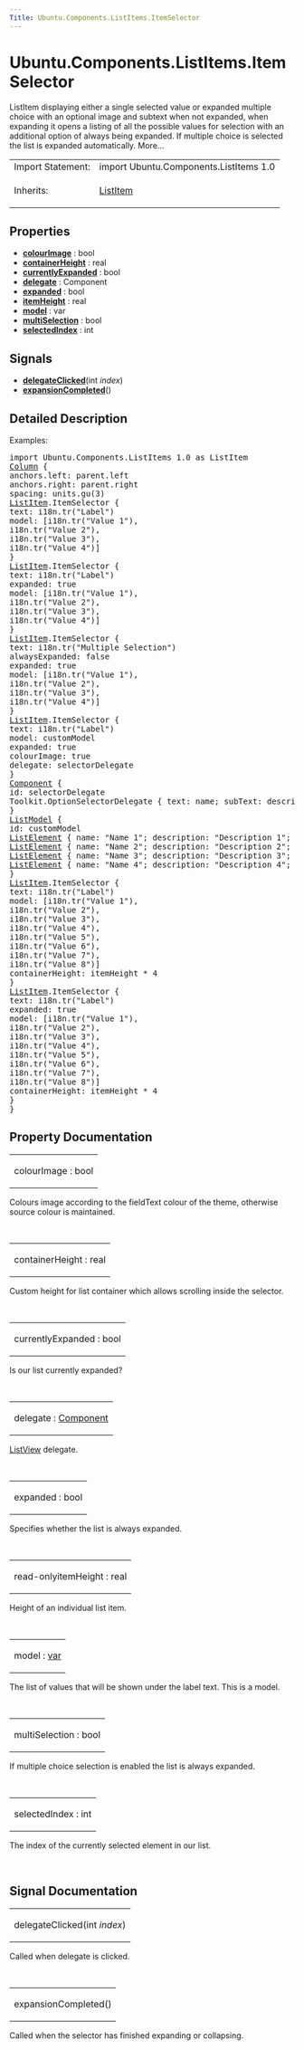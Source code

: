 ```yaml
---
Title: Ubuntu.Components.ListItems.ItemSelector
---
```


# Ubuntu.Components.ListItems.ItemSelector

<span class="subtitle"></span>
<!-- $$$ItemSelector-brief -->
<p>ListItem displaying either a single selected value or expanded multiple choice with an optional image and subtext when not expanded, when expanding it opens a listing of all the possible values for selection with an additional option of always being expanded. If multiple choice is selected the list is expanded automatically. More...</p>
<!-- @@@ItemSelector -->
<table class="alignedsummary">
<tr><td class="memItemLeft rightAlign topAlign"> Import Statement:</td><td class="memItemRight bottomAlign"> import Ubuntu.Components.ListItems 1.0</td></tr><tr><td class="memItemLeft rightAlign topAlign"> Inherits:</td><td class="memItemRight bottomAlign"> <p><a href="Ubuntu.Components.ListItem.md">ListItem</a></p>
</td></tr></table><ul>
</ul>
<h2 id="properties">Properties</h2>
<ul>
<li class="fn"><b><b><a href="#colourImage-prop">colourImage</a></b></b> : bool</li>
<li class="fn"><b><b><a href="#containerHeight-prop">containerHeight</a></b></b> : real</li>
<li class="fn"><b><b><a href="#currentlyExpanded-prop">currentlyExpanded</a></b></b> : bool</li>
<li class="fn"><b><b><a href="#delegate-prop">delegate</a></b></b> : Component</li>
<li class="fn"><b><b><a href="#expanded-prop">expanded</a></b></b> : bool</li>
<li class="fn"><b><b><a href="#itemHeight-prop">itemHeight</a></b></b> : real</li>
<li class="fn"><b><b><a href="#model-prop">model</a></b></b> : var</li>
<li class="fn"><b><b><a href="#multiSelection-prop">multiSelection</a></b></b> : bool</li>
<li class="fn"><b><b><a href="#selectedIndex-prop">selectedIndex</a></b></b> : int</li>
</ul>
<h2 id="signals">Signals</h2>
<ul>
<li class="fn"><b><b><a href="#delegateClicked-signal">delegateClicked</a></b></b>(int <i>index</i>)</li>
<li class="fn"><b><b><a href="#expansionCompleted-signal">expansionCompleted</a></b></b>()</li>
</ul>
<!-- $$$ItemSelector-description -->
<h2 id="details">Detailed Description</h2>
</p>
<p>Examples:</p>
<pre class="qml">import Ubuntu.Components.ListItems 1.0 as ListItem
<span class="type"><a href="../sdk-14.10/QtQuick.Column.md">Column</a></span> {
<span class="name">anchors</span>.left: <span class="name">parent</span>.<span class="name">left</span>
<span class="name">anchors</span>.right: <span class="name">parent</span>.<span class="name">right</span>
<span class="name">spacing</span>: <span class="name">units</span>.<span class="name">gu</span>(<span class="number">3</span>)
<span class="type"><a href="Ubuntu.Components.ListItem.md">ListItem</a></span>.ItemSelector {
<span class="name">text</span>: <span class="name">i18n</span>.<span class="name">tr</span>(<span class="string">&quot;Label&quot;</span>)
<span class="name">model</span>: [<span class="name">i18n</span>.<span class="name">tr</span>(<span class="string">&quot;Value 1&quot;</span>),
<span class="name">i18n</span>.<span class="name">tr</span>(<span class="string">&quot;Value 2&quot;</span>),
<span class="name">i18n</span>.<span class="name">tr</span>(<span class="string">&quot;Value 3&quot;</span>),
<span class="name">i18n</span>.<span class="name">tr</span>(<span class="string">&quot;Value 4&quot;</span>)]
}
<span class="type"><a href="Ubuntu.Components.ListItem.md">ListItem</a></span>.ItemSelector {
<span class="name">text</span>: <span class="name">i18n</span>.<span class="name">tr</span>(<span class="string">&quot;Label&quot;</span>)
<span class="name">expanded</span>: <span class="number">true</span>
<span class="name">model</span>: [<span class="name">i18n</span>.<span class="name">tr</span>(<span class="string">&quot;Value 1&quot;</span>),
<span class="name">i18n</span>.<span class="name">tr</span>(<span class="string">&quot;Value 2&quot;</span>),
<span class="name">i18n</span>.<span class="name">tr</span>(<span class="string">&quot;Value 3&quot;</span>),
<span class="name">i18n</span>.<span class="name">tr</span>(<span class="string">&quot;Value 4&quot;</span>)]
}
<span class="type"><a href="Ubuntu.Components.ListItem.md">ListItem</a></span>.ItemSelector {
<span class="name">text</span>: <span class="name">i18n</span>.<span class="name">tr</span>(<span class="string">&quot;Multiple Selection&quot;</span>)
<span class="name">alwaysExpanded</span>: <span class="number">false</span>
<span class="name">expanded</span>: <span class="number">true</span>
<span class="name">model</span>: [<span class="name">i18n</span>.<span class="name">tr</span>(<span class="string">&quot;Value 1&quot;</span>),
<span class="name">i18n</span>.<span class="name">tr</span>(<span class="string">&quot;Value 2&quot;</span>),
<span class="name">i18n</span>.<span class="name">tr</span>(<span class="string">&quot;Value 3&quot;</span>),
<span class="name">i18n</span>.<span class="name">tr</span>(<span class="string">&quot;Value 4&quot;</span>)]
}
<span class="type"><a href="Ubuntu.Components.ListItem.md">ListItem</a></span>.ItemSelector {
<span class="name">text</span>: <span class="name">i18n</span>.<span class="name">tr</span>(<span class="string">&quot;Label&quot;</span>)
<span class="name">model</span>: <span class="name">customModel</span>
<span class="name">expanded</span>: <span class="number">true</span>
<span class="name">colourImage</span>: <span class="number">true</span>
<span class="name">delegate</span>: <span class="name">selectorDelegate</span>
}
<span class="type"><a href="../sdk-14.10/QtQml.Component.md">Component</a></span> {
<span class="name">id</span>: <span class="name">selectorDelegate</span>
<span class="type">Toolkit</span>.OptionSelectorDelegate { <span class="name">text</span>: <span class="name">name</span>; <span class="name">subText</span>: <span class="name">description</span>; <span class="name">iconSource</span>: <span class="name">image</span> }
}
<span class="type"><a href="../sdk-14.10/QtQml.ListModel.md">ListModel</a></span> {
<span class="name">id</span>: <span class="name">customModel</span>
<span class="type"><a href="../sdk-14.10/QtQml.ListElement.md">ListElement</a></span> { <span class="name">name</span>: <span class="string">&quot;Name 1&quot;</span>; <span class="name">description</span>: <span class="string">&quot;Description 1&quot;</span>; <span class="name">image</span>: <span class="string">&quot;images.png&quot;</span> }
<span class="type"><a href="../sdk-14.10/QtQml.ListElement.md">ListElement</a></span> { <span class="name">name</span>: <span class="string">&quot;Name 2&quot;</span>; <span class="name">description</span>: <span class="string">&quot;Description 2&quot;</span>; <span class="name">image</span>: <span class="string">&quot;images.png&quot;</span> }
<span class="type"><a href="../sdk-14.10/QtQml.ListElement.md">ListElement</a></span> { <span class="name">name</span>: <span class="string">&quot;Name 3&quot;</span>; <span class="name">description</span>: <span class="string">&quot;Description 3&quot;</span>; <span class="name">image</span>: <span class="string">&quot;images.png&quot;</span> }
<span class="type"><a href="../sdk-14.10/QtQml.ListElement.md">ListElement</a></span> { <span class="name">name</span>: <span class="string">&quot;Name 4&quot;</span>; <span class="name">description</span>: <span class="string">&quot;Description 4&quot;</span>; <span class="name">image</span>: <span class="string">&quot;images.png&quot;</span> }
}
<span class="type"><a href="Ubuntu.Components.ListItem.md">ListItem</a></span>.ItemSelector {
<span class="name">text</span>: <span class="name">i18n</span>.<span class="name">tr</span>(<span class="string">&quot;Label&quot;</span>)
<span class="name">model</span>: [<span class="name">i18n</span>.<span class="name">tr</span>(<span class="string">&quot;Value 1&quot;</span>),
<span class="name">i18n</span>.<span class="name">tr</span>(<span class="string">&quot;Value 2&quot;</span>),
<span class="name">i18n</span>.<span class="name">tr</span>(<span class="string">&quot;Value 3&quot;</span>),
<span class="name">i18n</span>.<span class="name">tr</span>(<span class="string">&quot;Value 4&quot;</span>),
<span class="name">i18n</span>.<span class="name">tr</span>(<span class="string">&quot;Value 5&quot;</span>),
<span class="name">i18n</span>.<span class="name">tr</span>(<span class="string">&quot;Value 6&quot;</span>),
<span class="name">i18n</span>.<span class="name">tr</span>(<span class="string">&quot;Value 7&quot;</span>),
<span class="name">i18n</span>.<span class="name">tr</span>(<span class="string">&quot;Value 8&quot;</span>)]
<span class="name">containerHeight</span>: <span class="name">itemHeight</span> <span class="operator">*</span> <span class="number">4</span>
}
<span class="type"><a href="Ubuntu.Components.ListItem.md">ListItem</a></span>.ItemSelector {
<span class="name">text</span>: <span class="name">i18n</span>.<span class="name">tr</span>(<span class="string">&quot;Label&quot;</span>)
<span class="name">expanded</span>: <span class="number">true</span>
<span class="name">model</span>: [<span class="name">i18n</span>.<span class="name">tr</span>(<span class="string">&quot;Value 1&quot;</span>),
<span class="name">i18n</span>.<span class="name">tr</span>(<span class="string">&quot;Value 2&quot;</span>),
<span class="name">i18n</span>.<span class="name">tr</span>(<span class="string">&quot;Value 3&quot;</span>),
<span class="name">i18n</span>.<span class="name">tr</span>(<span class="string">&quot;Value 4&quot;</span>),
<span class="name">i18n</span>.<span class="name">tr</span>(<span class="string">&quot;Value 5&quot;</span>),
<span class="name">i18n</span>.<span class="name">tr</span>(<span class="string">&quot;Value 6&quot;</span>),
<span class="name">i18n</span>.<span class="name">tr</span>(<span class="string">&quot;Value 7&quot;</span>),
<span class="name">i18n</span>.<span class="name">tr</span>(<span class="string">&quot;Value 8&quot;</span>)]
<span class="name">containerHeight</span>: <span class="name">itemHeight</span> <span class="operator">*</span> <span class="number">4</span>
}
}</pre>
<!-- @@@ItemSelector -->
<h2>Property Documentation</h2>
<!-- $$$colourImage -->
<table class="qmlname"><tr valign="top" id="colourImage-prop"><td class="tblQmlPropNode"><p><span class="name">colourImage</span> : <span class="type">bool</span></p></td></tr></table><p>Colours image according to the fieldText colour of the theme, otherwise source colour is maintained.</p>
<!-- @@@colourImage -->
<br/>
<!-- $$$containerHeight -->
<table class="qmlname"><tr valign="top" id="containerHeight-prop"><td class="tblQmlPropNode"><p><span class="name">containerHeight</span> : <span class="type">real</span></p></td></tr></table><p>Custom height for list container which allows scrolling inside the selector.</p>
<!-- @@@containerHeight -->
<br/>
<!-- $$$currentlyExpanded -->
<table class="qmlname"><tr valign="top" id="currentlyExpanded-prop"><td class="tblQmlPropNode"><p><span class="name">currentlyExpanded</span> : <span class="type">bool</span></p></td></tr></table><p>Is our list currently expanded?</p>
<!-- @@@currentlyExpanded -->
<br/>
<!-- $$$delegate -->
<table class="qmlname"><tr valign="top" id="delegate-prop"><td class="tblQmlPropNode"><p><span class="name">delegate</span> : <span class="type"><a href="../sdk-14.10/QtQml.Component.md">Component</a></span></p></td></tr></table><p><a href="../sdk-14.10/QtQuick.ListView.md">ListView</a> delegate.</p>
<!-- @@@delegate -->
<br/>
<!-- $$$expanded -->
<table class="qmlname"><tr valign="top" id="expanded-prop"><td class="tblQmlPropNode"><p><span class="name">expanded</span> : <span class="type">bool</span></p></td></tr></table><p>Specifies whether the list is always expanded.</p>
<!-- @@@expanded -->
<br/>
<!-- $$$itemHeight -->
<table class="qmlname"><tr valign="top" id="itemHeight-prop"><td class="tblQmlPropNode"><p><span class="qmlreadonly">read-only</span><span class="name">itemHeight</span> : <span class="type">real</span></p></td></tr></table><p>Height of an individual list item.</p>
<!-- @@@itemHeight -->
<br/>
<!-- $$$model -->
<table class="qmlname"><tr valign="top" id="model-prop"><td class="tblQmlPropNode"><p><span class="name">model</span> : <span class="type"><a href="http://doc.qt.io/qt-5/qml-var.html">var</a></span></p></td></tr></table><p>The list of values that will be shown under the label text. This is a model.</p>
<!-- @@@model -->
<br/>
<!-- $$$multiSelection -->
<table class="qmlname"><tr valign="top" id="multiSelection-prop"><td class="tblQmlPropNode"><p><span class="name">multiSelection</span> : <span class="type">bool</span></p></td></tr></table><p>If multiple choice selection is enabled the list is always expanded.</p>
<!-- @@@multiSelection -->
<br/>
<!-- $$$selectedIndex -->
<table class="qmlname"><tr valign="top" id="selectedIndex-prop"><td class="tblQmlPropNode"><p><span class="name">selectedIndex</span> : <span class="type">int</span></p></td></tr></table><p>The index of the currently selected element in our list.</p>
<!-- @@@selectedIndex -->
<br/>
<h2>Signal Documentation</h2>
<!-- $$$delegateClicked -->
<table class="qmlname"><tr valign="top" id="delegateClicked-signal"><td class="tblQmlFuncNode"><p><span class="name">delegateClicked</span>(<span class="type">int</span><i> index</i>)</p></td></tr></table><p>Called when delegate is clicked.</p>
<!-- @@@delegateClicked -->
<br/>
<!-- $$$expansionCompleted -->
<table class="qmlname"><tr valign="top" id="expansionCompleted-signal"><td class="tblQmlFuncNode"><p><span class="name">expansionCompleted</span>()</p></td></tr></table><p>Called when the selector has finished expanding or collapsing.</p>
<!-- @@@expansionCompleted -->
<br/>
